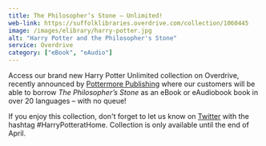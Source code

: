 ```yaml
---
title: The Philosopher’s Stone – Unlimited!
web-link: https://suffolklibraries.overdrive.com/collection/1060445
image: /images/elibrary/harry-potter.jpg
alt: "Harry Potter and the Philosopher's Stone"
service: Overdrive
category: ["eBook", "eAudio"]
---
```


Access our brand new Harry Potter Unlimited collection on Overdrive, recently announced by [Pottermore Publishing](https://www.wizardingworld.com/news/introducing-hp-at-home) where our customers will be able to borrow <cite>The Philosopher’s Stone</cite> as an eBook or eAudiobook book in over 20 languages – with no queue!

If you enjoy this collection, don't forget to let us know on [Twitter](https://twitter.com/SuffolkLibrary) with the hashtag #HarryPotteratHome. Collection is only available until the end of April.
